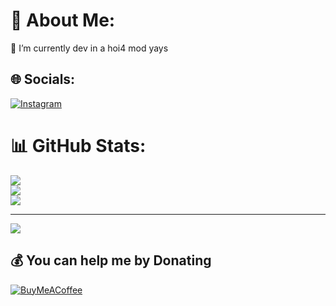 # 💫 About Me:
🔭 I’m currently dev in a hoi4 mod yays


## 🌐 Socials:
[![Instagram](https://img.shields.io/badge/Instagram-%23E4405F.svg?logo=Instagram&logoColor=white)](https://instagram.com/mehmet.ali.cls) 
# 📊 GitHub Stats:
![](https://github-readme-stats.vercel.app/api?username=Otto-mars&theme=dark&hide_border=false&include_all_commits=false&count_private=false)<br/>
![](https://github-readme-streak-stats.herokuapp.com/?user=Otto-mars&theme=dark&hide_border=false)<br/>
![](https://github-readme-stats.vercel.app/api/top-langs/?username=Otto-mars&theme=dark&hide_border=false&include_all_commits=false&count_private=false&layout=compact)

---
[![](https://visitcount.itsvg.in/api?id=Otto-mars&icon=0&color=0)](https://visitcount.itsvg.in)

  ## 💰 You can help me by Donating
  [![BuyMeACoffee](https://img.shields.io/badge/Buy%20Me%20a%20Coffee-ffdd00?style=for-the-badge&logo=buy-me-a-coffee&logoColor=black)](https://buymeacoffee.com/MehmetAliCalis) 

  
<!-- Proudly created with GPRM ( https://gprm.itsvg.in ) -->
